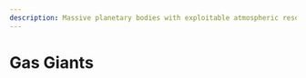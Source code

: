 ```yaml
---
description: Massive planetary bodies with exploitable atmospheric resources.
---
```


# Gas Giants

